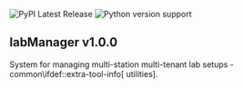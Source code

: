 ![PyPI Latest Release](https://img.shields.io/pypi/v/labManager-common.svg) ![Python version support](https://img.shields.io/pypi/pyversions/labManager-common.svg)

## labManager v1.0.0
System for managing multi-station multi-tenant lab setups - common\ifdef::extra-tool-info[ utilities].

